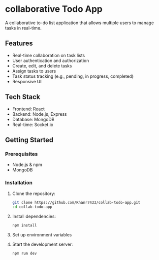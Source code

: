 # collaborative Todo App

A collaborative to-do list application that allows multiple users to manage tasks in real-time.

## Features

- Real-time collaboration on task lists
- User authentication and authorization
- Create, edit, and delete tasks
- Assign tasks to users
- Task status tracking (e.g., pending, in progress, completed)
- Responsive UI

## Tech Stack

- Frontend: React
- Backend: Node.js, Express
- Database: MongoDB
- Real-time: Socket.io

## Getting Started

### Prerequisites

- Node.js & npm
- MongoDB

### Installation

1. Clone the repository:

   ```bash
   git clone https://github.com/Khanr7433/collab-todo-app.git
   cd collab-todo-app
   ```

2. Install dependencies:

   ```bash
   npm install
   ```

3. Set up environment variables

4. Start the development server:
   ```bash
   npm run dev
   ```
